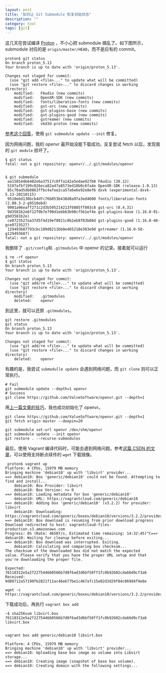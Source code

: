 ```yaml
---
layout: post
title: "如何让 Git Submodule 恢复初始状态"
description: ""
category: tool
tags: [git]
---
```



这几天在尝试编译 [Proton](https://github.com/ValveSoftware/Proton) ，不小心把 submodule 搞乱了。如下图所示，submodule 对应的是 `origin/master/HEAD`，而不是应有的 commit。

```
proton$ git status
On branch proton_5.13
Your branch is up to date with 'origin/proton_5.13'.

Changes not staged for commit:
  (use "git add <file>..." to update what will be committed)
  (use "git restore <file>..." to discard changes in working directory)
	modified:   FAudio (new commits)
	modified:   OpenXR-SDK (new commits)
	modified:   fonts/liberation-fonts (new commits)
	modified:   gst-orc (new commits)
	modified:   gst-plugins-base (new commits)
	modified:   gst-plugins-good (new commits)
	modified:   gstreamer (new commits)
	modified:   vkd3d-proton (new commits)
```



[参考这个回答](https://stackoverflow.com/questions/7882603/how-to-revert-a-git-submodule-pointer-to-the-commit-stored-in-the-containing-rep)，使用 `git submodule update --init` 修复。



因为网络问题，我的 openvr 最开始没能下载成功。反复尝试 fetch 以后，发现我的 `git module` 损坏了。


```
$ git status
fatal: not a git repository: openvr/../.git/modules/openvr


$ git submodule
 aa158544b6402e6a37517c0ffa142a5edae927b0 FAudio (20.12)
 5197afbf199c026eca82a47a8573ed10b0c6fa4e OpenXR-SDK (release-1.0.13)
 85c70ad5db0863ffbc4afee2ca57a6e6e92e8ef6 dxvk (experimental-dxvk-5.13-20210115)
 9510ebd130bcb4dfc76b053b438d8a97a3ed4600 fonts/liberation-fonts (2.00.3-2-g9510ebd)
 9901a96eaff271c2d3b595214213f6805ff803c8 gst-orc (0.4.31)
 9d3581b2e6f12f0b7e790d1ebb63b90cf5b1ef4e gst-plugins-base (1.16.0-91-g9d3581b2e)
 ce0723527aa37d5f4d19ef8021c0b2eb8f83b08d gst-plugins-good (1.16.0-48-gce0723527)
 129493687793cbc109d6211bb0e465218e383e9d gstreamer (1.16.0-58-g129493687)
fatal: not a git repository: openvr/../.git/modules/openvr
```


我删除了 `.git/config`和 `.gitmodules` 中 openvr 的记录。接着就可以运行

```
$ rm -rf openvr
$ git status
On branch proton_5.13
Your branch is up to date with 'origin/proton_5.13'.

Changes not staged for commit:
  (use "git add/rm <file>..." to update what will be committed)
  (use "git restore <file>..." to discard changes in working directory)
	modified:   .gitmodules
	deleted:    openvr

```

到这里，就可以还原 `.gitmodules`。

```
git restore .gitmodules
git status
On branch proton_5.13
Your branch is up to date with 'origin/proton_5.13'.

Changes not staged for commit:
  (use "git add/rm <file>..." to update what will be committed)
  (use "git restore <file>..." to discard changes in working directory)
	deleted:    openvr

```



有趣的是，我尝试 `submodulle update` 会遇到网络问题，而 `git clone` 则可以正常执行。
```
# Fail
git submodule update --depth=1 openvr
# Success
git clone https://github.com/ValveSoftware/openvr.git --depth=1
```

用[上一篇文章的技巧](https://endle.github.io/2021/02/01/git-submodule-fetch-from-local/)，我也成功初始化了 openvr。
```
git clone https://github.com/ValveSoftware/openvr.git --depth=1
git fetch origin master --deepin=20

git submodule set-url openvr /dev/shm/openvr
git submodule update --init openvr
git restore . --recurse-submodules
```


最后，使用 Vagrant 编译代码时，可能会遇到网络问题。参考[这篇 CSDN 的文章](https://blog.csdn.net/haiyanghan/article/details/107168972)，可以使用支持断点续传的 `wget` 下载镜像。

```
 proton$ vagrant up
Platform: 4 CPUs, 15979 MB memory
Bringing machine 'debian10' up with 'libvirt' provider...
==> debian10: Box 'generic/debian10' could not be found. Attempting to find and install...
    debian10: Box Provider: libvirt
    debian10: Box Version: >= 0
==> debian10: Loading metadata for box 'generic/debian10'
    debian10: URL: https://vagrantcloud.com/generic/debian10
==> debian10: Adding box 'generic/debian10' (v3.2.2) for provider: libvirt
    debian10: Downloading: https://vagrantcloud.com/generic/boxes/debian10/versions/3.2.2/providers/libvirt.box
==> debian10: Box download is resuming from prior download progress
Download redirected to host: vagrantcloud-files-production.s3.amazonaws.com
Progress: 0% (Rate: 46507/s, Estimated time remaining: 14:32:45)^C==> debian10: Waiting for cleanup before exiting...
==> debian10: Box download was interrupted. Exiting.
    debian10: Calculating and comparing box checksum...
The checksum of the downloaded box did not match the expected
value. Please verify that you have the proper URL setup and that
you're downloading the proper file.

Expected: 76118312e5a2f227544660566b7d0f6ad3d6bf50ff1fc0b92602cda66d9cf3a6
Received: 9d80712a57190fb2821f11ac46e677be1c467afc15e02d3d29f84c069d4f9e8e

wget -c https://vagrantcloud.com/generic/boxes/debian10/versions/3.2.2/providers/libvirt.box
```

下载成功后，再执行 `vagrant box add`  

```
~$ sha256sum libvirt.box 
76118312e5a2f227544660566b7d0f6ad3d6bf50ff1fc0b92602cda66d9cf3a6  libvirt.box


vagrant box add generic/debian10 libvirt.box

Platform: 4 CPUs, 15979 MB memory
Bringing machine 'debian10' up with 'libvirt' provider...
==> debian10: Uploading base box image as volume into Libvirt storage...
==> debian10: Creating image (snapshot of base box volume).
==> debian10: Creating domain with the following settings...

```





